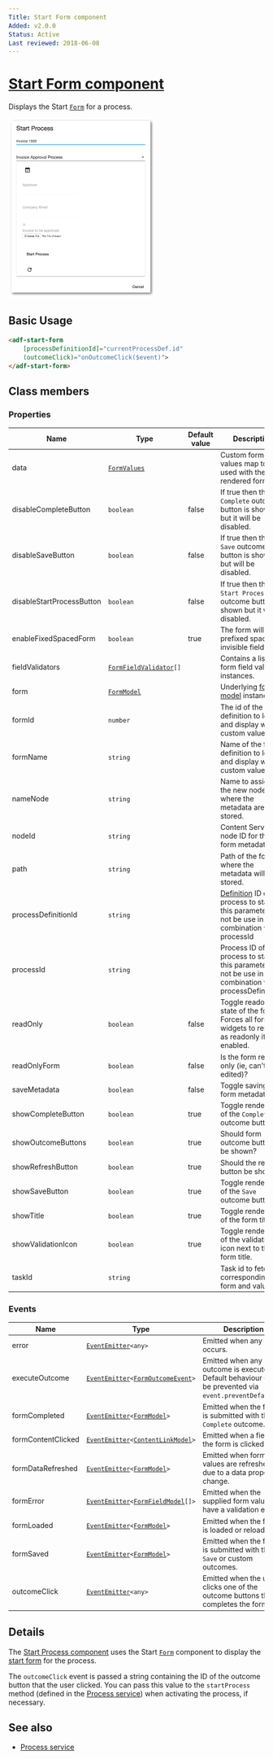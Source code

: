 ```yaml
---
Title: Start Form component
Added: v2.0.0
Status: Active
Last reviewed: 2018-06-08
---
```


# [Start Form component](../../../lib/process-services/src/lib/form/start-form.component.ts "Defined in start-form.component.ts")

Displays the Start [`Form`](../../../lib/process-services/src/lib/task-list/models/form.model.ts) for a process.

![Start Form screenshot](../../docassets/images/ProcessStartForm.png)

## Basic Usage

```html
<adf-start-form
    [processDefinitionId]="currentProcessDef.id"
    (outcomeClick)="onOutcomeClick($event)">
</adf-start-form>
```

## Class members

### Properties

| Name                      | Type                                                                                               | Default value | Description                                                                                                                                                                                       |
| ------------------------- | -------------------------------------------------------------------------------------------------- | ------------- | ------------------------------------------------------------------------------------------------------------------------------------------------------------------------------------------------- |
| data                      | [`FormValues`](../../../lib/core/form/components/widgets/core/form-values.ts)                      |               | Custom form values map to be used with the rendered form.                                                                                                                                         |
| disableCompleteButton     | `boolean`                                                                                          | false         | If true then the `Complete` outcome button is shown but it will be disabled.                                                                                                                      |
| disableSaveButton         | `boolean`                                                                                          | false         | If true then the `Save` outcome button is shown but will be disabled.                                                                                                                             |
| disableStartProcessButton | `boolean`                                                                                          | false         | If true then the `Start Process` outcome button is shown but it will be disabled.                                                                                                                 |
| enableFixedSpacedForm     | `boolean`                                                                                          | true          | The form will set a prefixed space for invisible fields.                                                                                                                                          |
| fieldValidators           | [`FormFieldValidator`](../../../lib/core/form/components/widgets/core/form-field-validator.ts)`[]` |               | Contains a list of form field validator instances.                                                                                                                                                |
| form                      | [`FormModel`](../../../lib/core/form/components/widgets/core/form.model.ts)                        |               | Underlying [form model](../../../lib/core/form/components/widgets/core/form.model.ts) instance.                                                                                                   |
| formId                    | `number`                                                                                           |               | The id of the form definition to load and display with custom values.                                                                                                                             |
| formName                  | `string`                                                                                           |               | Name of the form definition to load and display with custom values.                                                                                                                               |
| nameNode                  | `string`                                                                                           |               | Name to assign to the new node where the metadata are stored.                                                                                                                                     |
| nodeId                    | `string`                                                                                           |               | Content Services node ID for the form metadata.                                                                                                                                                   |
| path                      | `string`                                                                                           |               | Path of the folder where the metadata will be stored.                                                                                                                                             |
| processDefinitionId       | `string`                                                                                           |               | [Definition](../../../lib/cli/node_modules/@alfresco/js-api/src/api/content-rest-api/model/definition.ts) ID of the process to start, this parameter can not be use in combination with processId |
| processId                 | `string`                                                                                           |               | Process ID of the process to start, this parameter can not be use in combination with processDefinitionId                                                                                         |
| readOnly                  | `boolean`                                                                                          | false         | Toggle readonly state of the form. Forces all form widgets to render as readonly if enabled.                                                                                                      |
| readOnlyForm              | `boolean`                                                                                          | false         | Is the form read-only (ie, can't be edited)?                                                                                                                                                      |
| saveMetadata              | `boolean`                                                                                          | false         | Toggle saving of form metadata.                                                                                                                                                                   |
| showCompleteButton        | `boolean`                                                                                          | true          | Toggle rendering of the `Complete` outcome button.                                                                                                                                                |
| showOutcomeButtons        | `boolean`                                                                                          | true          | Should form outcome buttons be shown?                                                                                                                                                             |
| showRefreshButton         | `boolean`                                                                                          | true          | Should the refresh button be shown?                                                                                                                                                               |
| showSaveButton            | `boolean`                                                                                          | true          | Toggle rendering of the `Save` outcome button.                                                                                                                                                    |
| showTitle                 | `boolean`                                                                                          | true          | Toggle rendering of the form title.                                                                                                                                                               |
| showValidationIcon        | `boolean`                                                                                          | true          | Toggle rendering of the validation icon next to the form title.                                                                                                                                   |
| taskId                    | `string`                                                                                           |               | Task id to fetch corresponding form and values.                                                                                                                                                   |

### Events

| Name               | Type                                                                                                                                                             | Description                                                                                            |
| ------------------ | ---------------------------------------------------------------------------------------------------------------------------------------------------------------- | ------------------------------------------------------------------------------------------------------ |
| error              | [`EventEmitter`](https://angular.io/api/core/EventEmitter)`<any>`                                                                                                | Emitted when any error occurs.                                                                         |
| executeOutcome     | [`EventEmitter`](https://angular.io/api/core/EventEmitter)`<`[`FormOutcomeEvent`](../../../lib/core/form/components/widgets/core/form-outcome-event.model.ts)`>` | Emitted when any outcome is executed. Default behaviour can be prevented via `event.preventDefault()`. |
| formCompleted      | [`EventEmitter`](https://angular.io/api/core/EventEmitter)`<`[`FormModel`](../../../lib/core/form/components/widgets/core/form.model.ts)`>`                      | Emitted when the form is submitted with the `Complete` outcome.                                        |
| formContentClicked | [`EventEmitter`](https://angular.io/api/core/EventEmitter)`<`[`ContentLinkModel`](../../../lib/core/form/components/widgets/core/content-link.model.ts)`>`       | Emitted when a field of the form is clicked.                                                           |
| formDataRefreshed  | [`EventEmitter`](https://angular.io/api/core/EventEmitter)`<`[`FormModel`](../../../lib/core/form/components/widgets/core/form.model.ts)`>`                      | Emitted when form values are refreshed due to a data property change.                                  |
| formError          | [`EventEmitter`](https://angular.io/api/core/EventEmitter)`<`[`FormFieldModel`](../../core/models/form-field.model.md)`[]>`                                      | Emitted when the supplied form values have a validation error.                                         |
| formLoaded         | [`EventEmitter`](https://angular.io/api/core/EventEmitter)`<`[`FormModel`](../../../lib/core/form/components/widgets/core/form.model.ts)`>`                      | Emitted when the form is loaded or reloaded.                                                           |
| formSaved          | [`EventEmitter`](https://angular.io/api/core/EventEmitter)`<`[`FormModel`](../../../lib/core/form/components/widgets/core/form.model.ts)`>`                      | Emitted when the form is submitted with the `Save` or custom outcomes.                                 |
| outcomeClick       | [`EventEmitter`](https://angular.io/api/core/EventEmitter)`<any>`                                                                                                | Emitted when the user clicks one of the outcome buttons that completes the form.                       |

## Details

The [Start Process component](../../process-services/components/start-process.component.md) uses the Start [`Form`](../../../lib/process-services/src/lib/task-list/models/form.model.ts) component
to display the
[start form](http://docs.alfresco.com/process-services1.6/topics/none_start_event.html)
for the process.

The `outcomeClick` event is passed a string containing the ID of the outcome button that
the user clicked. You can pass this value to the `startProcess` method (defined in the
[Process service](../../process-services/services/process.service.md)) when activating the process, if necessary.

## See also

-   [Process service](../../process-services/services/process.service.md)
